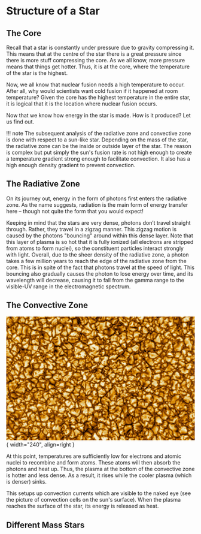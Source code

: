 # Structure of a Star

## The Core

Recall that a star is constantly under pressure due to gravity compressing it. This means that at the centre of the star
there is a great pressure since there is more stuff compressing the core. As we all know, more pressure means that things 
get hotter. Thus, it is at the core, where the temperature of the star is the highest.

Now, we all know that nuclear fusion needs a high temperature to occur. After all, why would scientists want cold fusion
if it happened at room temperature? Given the core has the highest temperature in the entire star, it is logical that
it is the location where nuclear fusion occurs.

Now that we know how energy in the star is made. How is it produced? Let us find out.

!!! note
    The subsequent analysis of the radiative zone and convective zone is done with respect to a sun-like star. Depending on
    the mass of the star, the radiative zone can be the inside or outside layer of the star.
    The reason is complex but put simply the sun's fusion rate is not high enough to create a temperature gradient strong enough to facilitate convection. It also has a high enough density gradient to prevent convection.

## The Radiative Zone

On its journey out, energy in the form of photons first enters the radiative zone. 
As the name suggests, radiation is the main form of energy transfer here – though not quite the form that you would expect!

Keeping in mind that the stars are very dense, photons don’t travel straight through. 
Rather, they travel in a zigzag manner. This zigzag motion is caused by the photons 
"bouncing" around within this dense layer. Note that this layer of plasma is so hot that it is 
fully ionized (all electrons are stripped from atoms to form nuclei), so the constituent particles 
interact strongly with light. Overall, due to the sheer density of the radiative zone, a photon takes a few million
years to reach the edge of the radiative zone from the core. This is in spite of the fact that
photons travel at the speed of light. This bouncing also gradually causes the photon to lose
energy over time, and its wavelength will decrease, causing it to fall from the gamma range to
the visible-UV range in the electromagnetic spectrum.

## The Convective Zone

![Convection cells on the Sun's Surface](../assets/sun_convection.png){ width="240", align=right }

At this point, temperatures are sufficiently low for electrons and atomic nuclei to recombine and form
atoms. These atoms will then absorb the photons and heat up. Thus, the plasma at the bottom of the convective zone is
hotter and less dense. As a result, it rises while the cooler plasma (which is denser) sinks.

This setups up convection currents which are visible to the naked eye (see the picture of convection cells on the sun's surface). 
When the plasma reaches the surface of the star, its energy is released as heat.

## Different Mass Stars
